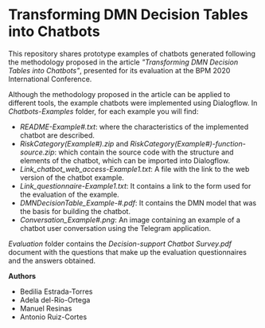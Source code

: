 # Transforming DMN Decision Tables into Chatbots

This repository shares prototype examples of chatbots generated following the methodology proposed in the article _"Transforming DMN Decision Tables into Chatbots"_, presented for its evaluation at the BPM 2020 International Conference.

Although the methodology proposed in the article can be applied to different tools, the example chatbots were implemented using Dialogflow. In _Chatbots-Examples_ folder, for each example you will find:

* _README-Example#.txt_: where the characteristics of the implemented chatbot are described.
* _RiskCategory(Example#).zip_ and _RiskCategory(Example#)-function-source.zip_: which contain the source code with the structure and elements of the chatbot, which can be imported into Dialogflow.
* _Link_chatbot_web_access-Example1.txt_: A file with the link to the web version of the chatbot example.
* _Link_questionnaire-Example1.txt_: It contains a link to the form used for the evaluation of the example. 
* _DMNDecisionTable_Example-#.pdf_: It contains the DMN model that was the basis for building the chatbot.
* _Conversation_Example#.png_: An image containing an example of a chatbot user conversation using the Telegram application. 

_Evaluation_ folder contains the _Decision-support Chatbot Survey.pdf_ document with the questions that make up the evaluation questionnaires and the answers obtained.



**Authors**
* Bedilia Estrada-Torres
* Adela del-Río-Ortega
* Manuel Resinas
* Antonio Ruiz-Cortes
